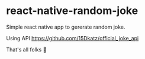 # react-native-random-joke
Simple react native app to gererate random joke. 

Using API https://github.com/15Dkatz/official_joke_api

That's all folks 🤡

